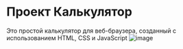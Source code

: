 # Проект Калькулятор
Это простой калькулятор для веб-браузера, созданный с использованием HTML, CSS и JavaScript
![image](https://github.com/user-attachments/assets/60dcedff-137d-4020-8c68-6259d212a9fb)

